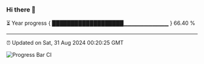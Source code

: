 ### Hi there 👋

⏳ Year progress { ███████████████████▁▁▁▁▁▁▁▁▁▁▁ } 66.40 %

---

⏰ Updated on Sat, 31 Aug 2024 00:20:25 GMT

![Progress Bar CI](https://github.com/liununu/liununu/workflows/Progress%20Bar%20CI/badge.svg)
